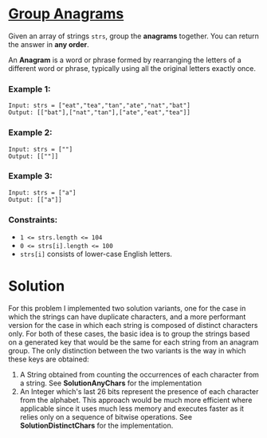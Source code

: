 # [Group Anagrams](https://leetcode.com/explore/challenge/card/august-leetcoding-challenge-2021/614/week-2-august-8th-august-14th/3887/)



Given an array of strings `strs`, group the **anagrams** together. You can return the answer in **any order**.

An **Anagram** is a word or phrase formed by rearranging the letters of a different word or phrase, typically using all the original letters exactly once.

### Example 1:

```
Input: strs = ["eat","tea","tan","ate","nat","bat"]
Output: [["bat"],["nat","tan"],["ate","eat","tea"]]
```
### Example 2:
```
Input: strs = [""]
Output: [[""]]
```
### Example 3:
```
Input: strs = ["a"]
Output: [["a"]]
```

### Constraints:

- `1 <= strs.length <= 104`
- `0 <= strs[i].length <= 100`
- `strs[i]` consists of lower-case English letters.

# Solution

For this problem I implemented two solution variants, one for the case in which the strings can have duplicate characters, and a more performant version for the case in which each string is composed of distinct characters only.
For both of these cases, the basic idea is to group the strings based on a generated key that would be the same for each string from an anagram group. 
The only distinction between the two variants is the way in which these keys are obtained: 
1. A String obtained from counting the occurrences of each character from a string. See **SolutionAnyChars** for the implementation
2. An Integer which's last 26 bits represent the presence of each character from the alphabet. This approach would be much more efficient where applicable since it uses much less memory and executes faster as it relies only on a sequence of bitwise operations. See **SolutionDistinctChars** for the implementation.
